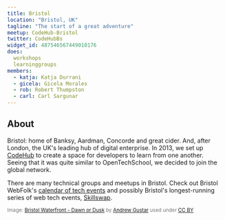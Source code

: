 ```yaml
---
title: Bristol
location: "Bristol, UK"
tagline: "The start of a great adventure"
meetup: CodeHub-Bristol
twitter: CodeHubBs
widget_id: 487546567449010176
does:
  workshops
  learninggroups
members:
  - katja: Katja Durrani
  - gicela: Gicela Morales
  - rob: Robert Thumpston
  - carl: Carl Sargunar
---
```


## About

Bristol: home of Banksy, Aardman, Concorde and great cider. And, after London, the UK's leading hub of digital enterprise. In 2013, we set up [CodeHub](https://www.codehub.org.uk) to create a space for developers to learn from one another. Seeing that it was quite similar to OpenTechSchool, we decided to join the global network.

There are many technical groups and meetups in Bristol. Check out Bristol WebFolk's [calendar of tech events](https://bristolwebfolk.github.io/calendar/) and possibly Bristol's longest-running series of web tech events, [Skillswap](https://bristolskillswap.org/).

<span style="color: #777; font-size: smaller">Image: [Bristol Waterfront - Dawn or Dusk](https://www.flickr.com/photos/andrewgustar/11858749486) by [Andrew Gustar](https://www.flickr.com/photos/andrewgustar/) used under [CC BY](https://creativecommons.org/licenses/by/2.0/)</span>
